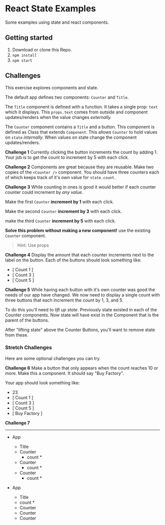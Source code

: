 # React State Examples

Some examples using state and react components.

## Getting started

1. Download or clone this Repo.
1. `npm install`
1. `npm start`

## Challenges

This exercise explores components and state.

The default app defines two components: `Counter` and `Title`.

The `Title` component is defined with a function. It takes a single prop: `text` which it displays. This `props.text` comes from outside and component updates/renders when the value changes _externally._

The `Counter` component contains a `Title` and a button. This component is defined as Class that extends `Component`. This allows `Counter` to hold values on `state` _internally._ When values on state change the component updates/renders.

**Challenge 1** Currently clicking the button increments the count by adding 1. Your job is to get the count to increment by 5 with each click.

**Challenge 2** Components are great because they are reusable. Make two copies of the `<Counter />` component. You should have three counters each of which keeps track of it's own value for `state.count`.

**Challenge 3** While counting in ones is good it would better if each counter counter could increment by _any value._

Make the first `Counter` **increment by 1** with each click.

Make the second `Counter` **increment by 3** with each click.

make the third `Counter` **increment by 5** with each click.

**Solve this problem without making a new component!** use the existing `Counter` component.

> Hint: Use props

**Challenge 4** Display the amount that each counter increments next to the label on the button. Each of the buttons should look something like:

- [ Count 1 ]
- [ Count 3 ]
- [ Count 5 ]

**Challenge 5** While having each button with it's own counter was good the needs of our app have changed. We now need to display a single count with three buttons that each increment the count by 1, 3, and 5.

To do this you'll need to _lift up state_. Previously state existed in each of the Counter components. Now state will have exist in the Component that is the parent of the buttons.

After "lifting state" above the Counter Buttons, you'll want to remove state from these.

### Stretch Challenges

Here are some optional challenges you can try.

**Challenge 6** Make a button that only appears when the count reaches 10 or more. Make this a component. It should say "Buy Factory".

Your app should look something like:

- 23
- [ Count 1 ]
- [ Count 3 ]
- [ Count 5 ]
- [ Buy Factory ]

**Challenge 7**





--- 

- App 
    - Title
    - Counter
        - count *
    - Counter 
        - count *
    - Counter
        - count *


- App 
    - Title
    - count *
    - Counter
    - Counter 
    - Counter